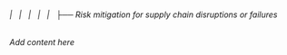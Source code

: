 ###### |   |   |   |   |   ├── Risk mitigation for supply chain disruptions or failures

*Add content here*
